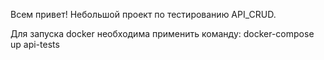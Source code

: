 Всем привет! Небольшой проект по тестированию API_CRUD.








Для запуска docker необходима применить команду:  docker-compose up api-tests
